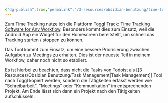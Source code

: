 ```yaml
---
{"dg-publish":true,"permalink":"/3-resources/obsidian-benutzung/time-tracking-und-management/","created":"2024-06-23T19:46:00.907+02:00","updated":"2024-04-14T12:09:59.982+02:00"}
---
```



Zum Time Tracking nutze ich die Plattform [Toggl Track: Time Tracking Software for Any Workflow](https://toggl.com). Besonders kommt dies zum Einsatz, weil die Android App ein Widget für den Homescreen bereitstellt, um schnell das Tracking starten / stoppen zu können.

Das Tool kommt zum Einsatz, um eine bessere Priorisierung zwischen Aufgaben zu Meetings zu erhalten. Dies ist der neueste Teil in meinem Workflow, daher noch nicht so etabliert.

Es ist hierbei zu beachten, dass nicht die Tasks von Todoist als [[3 Resources/Obsidian Benutzung/Task Management\|Task Management]] Tool nach Toggl kopiert werden, sondern die Tätigkeiten erfasst werden wie "Schreibarbeit", "Meetings" oder "Kommunikation" im entsprechenden Projekt. Am Ende lässt sich dann ein Projekt nach den Tätigkeiten aufschlüsseln.
